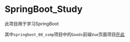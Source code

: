 # SpringBoot_Study
此项目用于学习SpringBoot

其中`springboot_08_ssmp`项目中的`Goods`前端`Vue`页面项目[在此](https://github.com/yovinchen/demo-cart)

